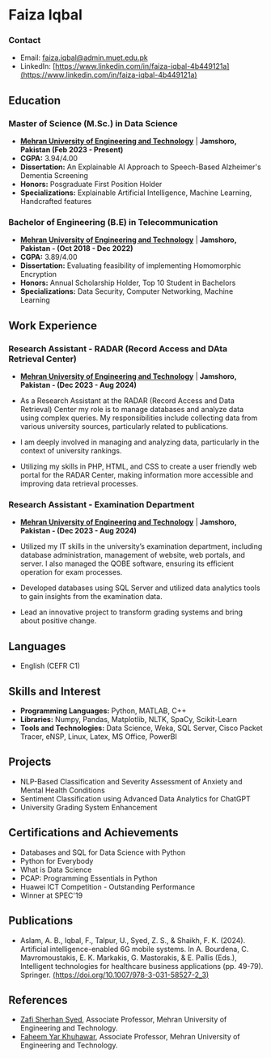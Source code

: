 # Faiza Iqbal

### Contact
- Email: [faiza.iqbal@admin.muet.edu.pk](mailto:faiza.iqbal@admin.muet.edu.pk)
- LinkedIn: [https://www.linkedin.com/in/faiza-iqbal-4b449121a](https://www.linkedin.com/in/faiza-iqbal-4b449121a)

## Education
### Master of Science (M.Sc.) in Data Science
- **[Mehran University of Engineering and Technology](https://www.muet.edu.pk)** | **Jamshoro, Pakistan (Feb 2023 - Present)**
- **CGPA:** 3.94/4.00
- **Dissertation:** An Explainable AI Approach to Speech-Based Alzheimer's Dementia Screening
- **Honors:** Posgraduate First Position Holder
- **Specializations:** Explainable Artificial Intelligence, Machine Learning, Handcrafted features

### Bachelor of Engineering (B.E) in Telecommunication
- **[Mehran University of Engineering and Technology](https://www.muet.edu.pk/)** | **Jamshoro, Pakistan - (Oct 2018 - Dec 2022)**
- **CGPA:** 3.89/4.00
- **Dissertation:** Evaluating feasibility of implementing Homomorphic Encryption
- **Honors:** Annual Scholarship Holder, Top 10 Student in Bachelors
- **Specializations:** Data Security, Computer Networking, Machine Learning

## Work Experience
### Research Assistant - RADAR (Record Access and DAta Retrieval Center)
- **[Mehran University of Engineering and Technology](https://www.muet.edu.pk/)** | **Jamshoro, Pakistan - (Dec 2023 - Aug 2024)**

- As a Research Assistant at the RADAR (Record Access and Data Retrieval) Center my role is to manage databases and analyze data using complex queries. My responsibilities include collecting data from various university sources, particularly related to publications.
- I am deeply involved in managing and analyzing data, particularly in the context of university rankings.
- Utilizing my skills in PHP, HTML, and CSS to create a user friendly web portal for the RADAR Center, making information more accessible and improving data retrieval processes.
  
### Research Assistant - Examination Department
- **[Mehran University of Engineering and Technology](https://www.muet.edu.pk/)** | **Jamshoro, Pakistan - (Dec 2023 - Aug 2024)**

- Utilized my IT skills in the university’s examination department, including database administration, management of
website, web portals, and server. I also managed the QOBE software, ensuring its efficient operation for exam processes.
- Developed databases using SQL Server and utilized data analytics tools to gain insights from the examination data.
- Lead an innovative project to transform grading systems and bring about positive change.

## Languages
- English (CEFR C1)

## Skills and Interest
- **Programming Languages:** Python, MATLAB, C++
- **Libraries:** Numpy, Pandas, Matplotlib, NLTK, SpaCy, Scikit-Learn
- **Tools and Technologies:** Data Science, Weka, SQL Server, Cisco Packet Tracer, eNSP, Linux, Latex, MS Office, PowerBI

## Projects
- NLP-Based Classification and Severity Assessment of Anxiety and Mental Health Conditions
- Sentiment Classification using Advanced Data Analytics for ChatGPT
- University Grading System Enhancement

## Certifications and Achievements
- Databases and SQL for Data Science with Python
- Python for Everybody
- What is Data Science
- PCAP: Programming Essentials in Python
- Huawei ICT Competition - Outstanding Performance
- Winner at SPEC'19

## Publications
- Aslam, A. B., Iqbal, F., Talpur, U., Syed, Z. S., & Shaikh, F. K. (2024). Artificial intelligence-enabled 6G mobile systems. In A. Bourdena, C. Mavromoustakis, E. K. Markakis, G. Mastorakis, & E. Pallis (Eds.), Intelligent technologies for healthcare business applications (pp. 49-79). Springer. [(https://doi.org/10.1007/978-3-031-58527-2_3)](https://doi.org/10.1007/978-3-031-58527-2_3)

## References
- [Zafi Sherhan Syed](https://scholar.google.com/citations?hl=en&user=OLku1akAAAAJ&view_op=list_works&sortby=pubdate), Associate Professor, Mehran University of Engineering and Technology.
- [Faheem Yar Khuhawar](https://scholar.google.com/citations?user=cKbmWfwAAAAJ&hl=en), Associate Professor, Mehran University of Engineering and Technology.

